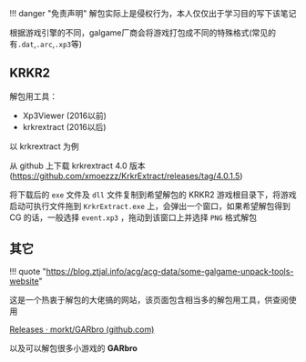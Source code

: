 
!!! danger "免责声明"
	解包实际上是侵权行为，本人仅仅出于学习目的写下该笔记


根据游戏引擎的不同，galgame厂商会将游戏打包成不同的特殊格式(常见的有`.dat`,`.arc`,`.xp3`等)


## KRKR2

解包用工具：

- Xp3Viewer (2016以前)
- krkrextract (2016以后)

以 krkrextract 为例

从 github 上下载 krkrextract 4.0 版本(https://github.com/xmoezzz/KrkrExtract/releases/tag/4.0.1.5)

将下载后的 `exe` 文件及 `dll` 文件复制到希望解包的 KRKR2 游戏根目录下，将游戏启动可执行文件拖到 `KrkrExtract.exe` 上，会弹出一个窗口，如果希望解包得到 CG 的话，一般选择 `event.xp3` ，拖动到该窗口上并选择 `PNG` 格式解包

## 其它

!!! quote "https://blog.ztjal.info/acg/acg-data/some-galgame-unpack-tools-website"

这是一个热衷于解包的大佬搞的网站，该页面包含相当多的解包用工具，供查阅使用

[Releases · morkt/GARbro (github.com)](https://github.com/morkt/GARbro/releases)

以及可以解包很多小游戏的 **GARbro**

